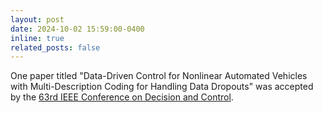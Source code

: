 ```yaml
---
layout: post
date: 2024-10-02 15:59:00-0400
inline: true
related_posts: false
---
```


One paper titled "Data-Driven Control for Nonlinear Automated Vehicles with Multi-Description Coding for Handling Data Dropouts" was accepted by the [63rd IEEE Conference on Decision and Control](https://css.paperplaza.net/conferences/conferences/CDC24/program/CDC24_ContentListWeb_4.html).
